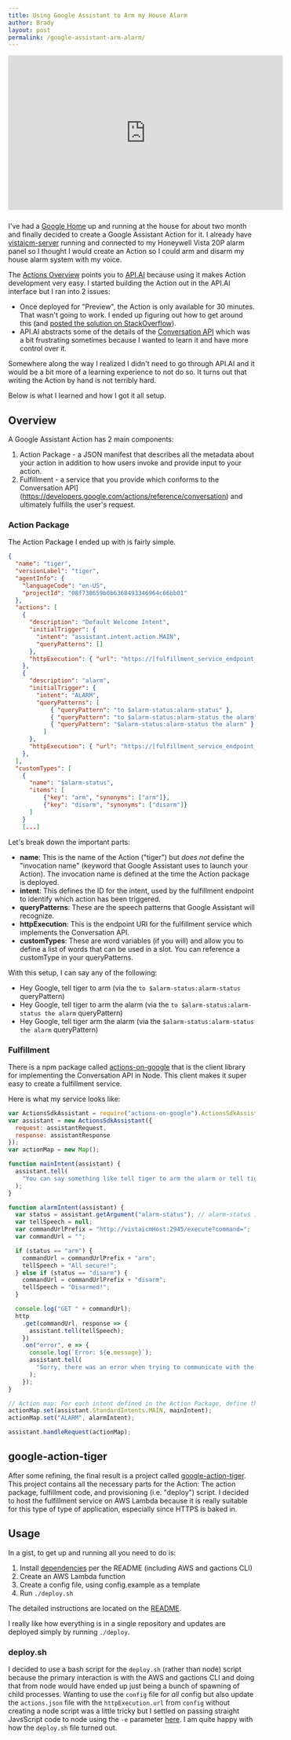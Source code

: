 ```yaml
---
title: Using Google Assistant to Arm my House Alarm
author: Brady
layout: post
permalink: /google-assistant-arm-alarm/
---
```


<iframe width="560" height="315" style="margin-bottom:10px;" src="https://www.youtube.com/embed/V_INz5tQLGI" frameborder="0" allowfullscreen>
  <a href="https://www.youtube.com/watch?v=V_INz5tQLGI"><img src="https://img.youtube.com/vi/V_INz5tQLGI/0.jpg"/></a>
</iframe>

I've had a [Google Home](https://madeby.google.com/home/) up and running at the house for about two month and finally decided to create a Google Assistant Action for it. I already have [vistaicm-server](https://github.com/bradymholt/vistaicm-server) running and connected to my Honeywell Vista 20P alarm panel so I thought I would create an Action so I could arm and disarm my house alarm system with my voice.

The [Actions Overview](https://developers.google.com/actions/) points you to [API.AI](https://api.ai/) because using it makes Action development very easy. I started building the Action out in the API.AI interface but I ran into 2 issues:

* Once deployed for "Preview", the Action is only available for 30 minutes. That wasn't going to work. I ended up figuring out how to get around this (and [posted the solution on StackOverflow](http://stackoverflow.com/questions/41088596/make-google-actions-development-project-preview-persist-longer/41205026#41205026)).
* API.AI abstracts some of the details of the [Conversation API](https://developers.google.com/actions/reference/conversation) which was a bit frustrating sometimes because I wanted to learn it and have more control over it.

Somewhere along the way I realized I didn't need to go through API.AI and it would be a bit more of a learning experience to not do so. It turns out that writing the Action by hand is not terribly hard.

Below is what I learned and how I got it all setup.

## Overview

A Google Assistant Action has 2 main components:

1. Action Package - a JSON manifest that describes all the metadata about your action in addition to how users invoke and provide input to your action.
2. Fulfillment - a service that you provide which conforms to the Conversation API](https://developers.google.com/actions/reference/conversation) and ultimately fulfills the user's request.

### Action Package

The Action Package I ended up with is fairly simple.

```json
{
  "name": "tiger",
  "versionLabel": "tiger",
  "agentInfo": {
    "languageCode": "en-US",
    "projectId": "08f738659b0b6368493346964c66bb01"
  },
  "actions": [
    {
      "description": "Default Welcome Intent",
      "initialTrigger": {
        "intent": "assistant.intent.action.MAIN",
        "queryPatterns": []
      },
      "httpExecution": { "url": "https://[fulfillment_service_endpoint_url_here.com]" }
    },
    {
      "description": "alarm",
      "initialTrigger": {
        "intent": "ALARM",
        "queryPatterns": [
            { "queryPattern": "to $alarm-status:alarm-status" },
            { "queryPattern": "to $alarm-status:alarm-status the alarm" },
            { "queryPattern": "$alarm-status:alarm-status the alarm" }
          ]
      },
      "httpExecution": { "url": "https://[fulfillment_service_endpoint_url_here.com]" }
    },
  ],
  "customTypes": [
    {
      "name": "$alarm-status",
      "items": [
          {"key": "arm", "synonyms": ["arm"]},
          {"key": "disarm", "synonyms": ["disarm"]}
      ]
    }
    [...]
```

Let's break down the important parts:

* **name**: This is the name of the Action ("tiger") but _does not_ define the "invocation name" (keyword that Google Assistant uses to launch your Action). The invocation name is defined at the time the Action package is deployed.
* **intent**: This defines the ID for the intent, used by the fulfillment endpoint to identify which action has been triggered.
* **queryPatterns**: These are the speech patterns that Google Assistant will recognize.
* **httpExecution**: This is the endpoint URI for the fulfillment service which implements the Conversation API.
* **customTypes**: These are word variables (if you will) and allow you to define a list of words that can be used in a slot. You can reference a customType in your queryPatterns.

With this setup, I can say any of the following:

* Hey Google, tell tiger to arm (via the `to $alarm-status:alarm-status` queryPattern)
* Hey Google, tell tiger to arm the alarm (via the `to $alarm-status:alarm-status the alarm` queryPattern)
* Hey Google, tell tiger arm the alarm (via the `$alarm-status:alarm-status the alarm` queryPattern)

### Fulfillment

There is a npm package called [actions-on-google](https://www.npmjs.com/package/actions-on-google) that is the client library for implementing the Conversation API in Node. This client makes it super easy to create a fulfillment service.

Here is what my service looks like:

```js
var ActionsSdkAssistant = require("actions-on-google").ActionsSdkAssistant;
var assistant = new ActionsSdkAssistant({
  request: assistantRequest,
  response: assistantResponse
});
var actionMap = new Map();

function mainIntent(assistant) {
  assistant.tell(
    "You can say something like tell tiger to arm the alarm or tell tiger to open the left garage door."
  );
}

function alarmIntent(assistant) {
  var status = assistant.getArgument("alarm-status"); // alarm-status is a customType
  var tellSpeech = null;
  var commandUrlPrefix = "http://vistaicmHost:2945/execute?command=";
  var commandUrl = "";

  if (status == "arm") {
    commandUrl = commandUrlPrefix + "arm";
    tellSpeech = "All secure!";
  } else if (status == "disarm") {
    commandUrl = commandUrlPrefix + "disarm";
    tellSpeech = "Disarmed!";
  }

  console.log("GET " + commandUrl);
  http
    .get(commandUrl, response => {
      assistant.tell(tellSpeech);
    })
    .on("error", e => {
      console.log(`Error: ${e.message}`);
      assistant.tell(
        "Sorry, there was an error when trying to communicate with the house."
      );
    });
}

// Action map: For each intent defined in the Action Package, define the handler for it.
actionMap.set(assistant.StandardIntents.MAIN, mainIntent);
actionMap.set("ALARM", alarmIntent);

assistant.handleRequest(actionMap);
```

## google-action-tiger

After some refining, the final result is a project called [google-action-tiger](https://github.com/bradymholt/google-action-tiger). This project contains all the necessary parts for the Action: The action package, fulfillment code, and provisioning (i.e. "deploy") script. I decided to host the fulfillment service on AWS Lambda because it is really suitable for this type of type of application, especially since HTTPS is baked in.

## Usage

In a gist, to get up and running all you need to do is:

1. Install [dependencies](https://github.com/bradymholt/google-action-tiger#dependencies) per the README (including AWS and gactions CLI)
2. Create an AWS Lambda function
3. Create a config file, using config.example as a template
4. Run `./deploy.sh`

The detailed instructions are located on the [README](https://github.com/bradymholt/google-action-tiger/blob/master/README.md).

I really like how everything is in a single repository and updates are deployed simply by running `./deploy`.

### deploy.sh

I decided to use a bash script for the `deploy.sh` (rather than node) script because the primary interaction is with the AWS and gactions CLI and doing that from node would have ended up just being a bunch of spawning of child processes. Wanting to use the `config` file for _all_ config but also update the `actions.json` file with the `httpExecution.url` from `config` without creating a node script was a little tricky but I settled on passing straight JavsScript code to node using the `-e` parameter [here](https://github.com/bradymholt/google-action-tiger/blob/master/deploy-google-assistant.sh#L10). I am quite happy with how the `deploy.sh` file turned out.
